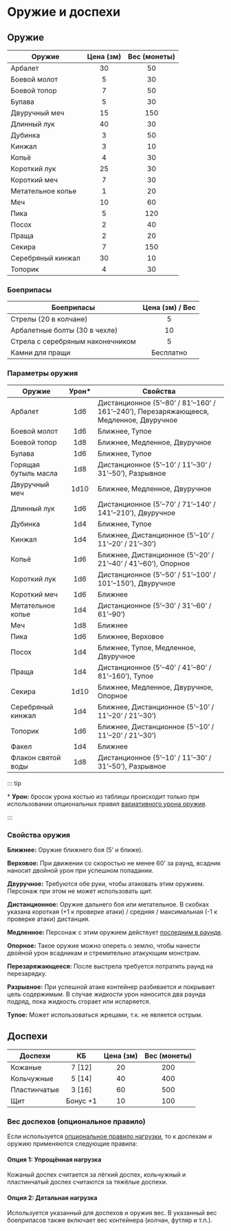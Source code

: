 # Оружие и доспехи

## Оружие

| Оружие            | Цена (зм) | Вес (монеты) |
| ----------------- | :-------: | :----------: |
| Арбалет           |    30     |      50      |
| Боевой молот      |     5     |      30      |
| Боевой топор      |     7     |      50      |
| Булава            |     5     |      30      |
| Двуручный меч     |    15     |     150      |
| Длинный лук       |    40     |      30      |
| Дубинка           |     3     |      50      |
| Кинжал            |     3     |      10      |
| Копьё             |     4     |      30      |
| Короткий лук      |    25     |      30      |
| Короткий меч      |     7     |      30      |
| Метательное копье |     1     |      20      |
| Меч               |    10     |      60      |
| Пика              |     5     |     120      |
| Посох             |     2     |      40      |
| Праща             |     2     |      20      |
| Секира            |     7     |     150      |
| Серебряный кинжал |    30     |      10      |
| Топорик           |     4     |      30      |

### Боеприпасы

| Боеприпасы                       | Цена (зм) / Вес |
| -------------------------------- | :-------------: |
| Стрелы (20 в колчане)            |        5        |
| Арбалетные болты (30 в чехле)    |       10        |
| Стрела с серебряным наконечником |        5        |
| Камни для пращи                  |    Бесплатно    |

### Параметры оружия

| Оружие               | Урон\* | Свойства                                                                              |
| -------------------- | :----: | ------------------------------------------------------------------------------------- |
| Арбалет              |  1d6   | Дистанционное (5’–80’ / 81’–160’ / 161’–240’), Перезаряжающееся, Медленное, Двуручное |
| Боевой молот         |  1d6   | Ближнее, Тупое                                                                        |
| Боевой топор         |  1d8   | Ближнее, Медленное, Двуручное                                                         |
| Булава               |  1d6   | Ближнее, Тупое                                                                        |
| Горящая бутыль масла |  1d8   | Дистанционное (5’–10’ / 11’–30’ / 31’–50’), Разрывное                                 |
| Двуручный меч        |  1d10  | Ближнее, Медленное, Двуручное                                                         |
| Длинный лук          |  1d6   | Дистанционное (5’–70’ / 71’–140’ / 141’–210’), Двуручное                              |
| Дубинка              |  1d4   | Ближнее, Тупое                                                                        |
| Кинжал               |  1d4   | Ближнее, Дистанционное (5’–10’ / 11’–20’ / 21’–30’)                                   |
| Копьё                |  1d6   | Ближнее, Дистанционное (5’–20’ / 21’–40’ / 41’–60’), Опорное                          |
| Короткий лук         |  1d6   | Дистанционное (5’–50’ / 51’–100’ / 101’–150’), Двуручное                              |
| Короткий меч         |  1d6   | Ближнее                                                                               |
| Метательное копье    |  1d4   | Дистанционное (5’–30’ / 31’–60’ / 61’–90’)                                            |
| Меч                  |  1d8   | Ближнее                                                                               |
| Пика                 |  1d6   | Ближнее, Верховое                                                                     |
| Посох                |  1d4   | Ближнее, Тупое, Медленное, Двуручное                                                  |
| Праща                |  1d4   | Дистанционное (5’–40’ / 41’–80’ / 81’–160’), Тупое                                    |
| Секира               |  1d10  | Ближнее, Медленное, Двуручное, Опорное                                                |
| Серебряный кинжал    |  1d4   | Ближнее, Дистанционное (5’–10’ / 11’–20’ / 21’–30’)                                   |
| Топорик              |  1d6   | Ближнее, Дистанционное (5’–10’ / 11’–20’ / 21’–30’)                                   |
| Факел                |  1d4   | Ближнее                                                                               |
| Флакон святой воды   |  1d8   | Дистанционное (5’–10’ / 11’–30’ / 31’–50’), Разрывное                                 |

::: tip

\* **Урон:** бросок урона костью из таблицы происходит только при использовании опциональных правил [вариативного урона оружия](/adventuring/encounters/combat.md#broski-urona).

:::

### Свойства оружия

**Ближнее:** Оружие ближнего боя (5’ и ближе).

**Верховое:** При движении со скоростью не менее 60’ за раунд, всадник наносит двойной урон при успешном попадании.

**Двуручное:** Требуются обе руки, чтобы атаковать этим оружием. Персонаж при этом не может использовать щит.

**Дистанционное:** Оружие дальнего боя или метательное. В скобках указана короткая (+1 к проверке атаки) / средняя / максимальная (-1 к проверке атаки) дистанция.

**Медленное:** Персонаж с этим оружием действует [последним в раунде](/adventuring/encounters/combat.md#medlennoe-oruzhie).

**Опорное:** Такое оружие можно опереть о землю, чтобы нанести двойной урон всадникам и стремительно атакующим монстрам.

**Перезаряжающееся:** После выстрела требуется потратить раунд на перезарядку.

**Разрывное:** При успешной атаке контейнер разбивается и покрывает цель содержимым. В случае жидкости урон наносится два раунда подряд, пока жидкость сгорает или испаряется.

**Тупое:** Может использоваться жрецами, т.к. не является острым.

## Доспехи

| Доспехи      |    КБ    | Цена (зм) | Вес (монеты) |
| ------------ | :------: | :-------: | :----------: |
| Кожаные      |  7 [12]  |    20     |     200      |
| Кольчужные   |  5 [14]  |    40     |     400      |
| Пластинчатые |  3 [16]  |    60     |     500      |
| Щит          | Бонус +1 |    10     |     100      |

### Вес доспехов (опциональное правило)

Если используется [опциональное правило нагрузки](/adventuring/time-weight-movement.md#nagruzka-opcionalnye-pravila), то к доспехам и оружию применяются следующие правила:

#### Опция 1: Упрощённая нагрузка

Кожаный доспех считается за лёгкий доспех, кольчужный и пластинчатый доспех считаются за тяжёлые доспехи.

#### Опция 2: Детальная нагрузка

Используется указанный для доспехов и оружия вес. В указанный вес боеприпасов также включает вес контейнера (колчан, футляр и т.п.).
